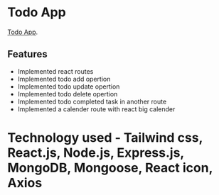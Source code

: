 # Todo App

[Todo App](https://todo-app-1245.netlify.app/).

## Features
* Implemented react routes
* Implemented todo add opertion
* Implemented todo update opertion
* Implemented todo delete opertion
* Implemented todo completed task in another route
* Implemented a calender route with react big calender

# Technology used - Tailwind css, React.js, Node.js, Express.js, MongoDB, Mongoose, React icon, Axios


